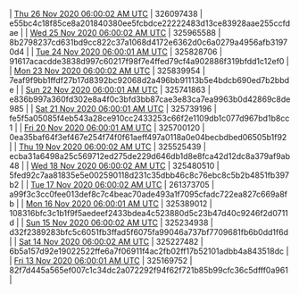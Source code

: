 | [Thu 26 Nov 2020 06:00:02 AM UTC]() | 326097438 | e55bc4c18f85ce8a201840380ee5fcbdce22222483d13ce83928aae255ccfdae | 
| [Wed 25 Nov 2020 06:00:02 AM UTC]() | 325965588 | 8b2798237cd631bd9cc822c37a1068d4172e6362d0c6a0279a4956afb31970d4 | 
| [Tue 24 Nov 2020 06:00:01 AM UTC]() | 325828706 | 91617acacdde3838d997c60217f98f7e4ffed79cf4a902886f319bfdd1c12ef0 | 
| [Mon 23 Nov 2020 06:00:02 AM UTC]() | 325839954 | 7eaf9f9bb1ffdf27b17d8392bc92068d2a496bb91113b5e4bdcb690ed7b2bbde | 
| [Sun 22 Nov 2020 06:00:01 AM UTC]() | 325741863 | e836b997a360fd302e8a4f0c3bfd3bb87cae3e83ca7ea9963b0d42869c8de985 | 
| [Sat 21 Nov 2020 06:00:01 AM UTC]() | 325739196 | fe5f5a05085f4eb543a28ce910cc2433253c66f2e1109db1c077d967bd1b8cc1 | 
| [Fri 20 Nov 2020 06:00:01 AM UTC]() | 325700120 | 0ea35baf64f3ef467e254f74f0f61aeff497a0118a0e04becbdbed06505b1f92 | 
| [Thu 19 Nov 2020 06:00:02 AM UTC]() | 325525439 | ecba31a6498a25c569712ed275de229d646db1d8e8fca42d12dc8a379af9ab48 | 
| [Wed 18 Nov 2020 06:00:02 AM UTC]() | 325480510 | 5fed92c7aa81835e5e002590118d231c35dbb46c8c76ebc8c5b2b4851fb397b2 | 
| [Tue 17 Nov 2020 06:00:02 AM UTC]() | 261373705 | a99f3c3cc0fee013def8c7c4beac70ade493a1f7095cfadc722ea827c669a8fb | 
| [Mon 16 Nov 2020 06:00:01 AM UTC]() | 325389012 | 108316bfc3c1b1f9f5aedeef2433bdea4c523880d5c23b47d40c9246f2d0711d | 
| [Sun 15 Nov 2020 06:00:02 AM UTC]() | 325234938 | d32f2389283bfc5c6051fb3ffad5f6075fa99046a737bf7709681fb6b0dd1f6d | 
| [Sat 14 Nov 2020 06:00:02 AM UTC]() | 325227482 | 6b5a157d92e19022522ffe6a7f06911f4ac2fb02ff17b52101adbb4a843518dc | 
| [Fri 13 Nov 2020 06:00:01 AM UTC]() | 325169752 | 82f7d445a565ef007c1c34dc2a072292f94f62f721b85b99cfc36c5dfff0a961 | 
